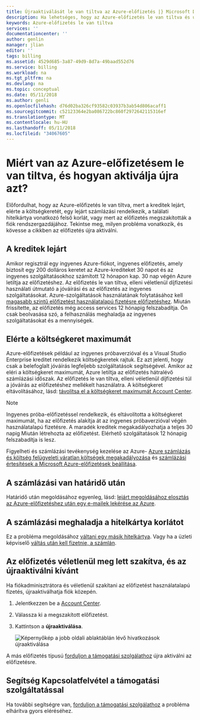 ```yaml
---
title: Újraaktiválását le van tiltva az Azure-előfizetés |} Microsoft Docs
description: Ha lehetséges, hogy az Azure-előfizetés le van tiltva és újraaktiválásával azt írja le.
keywords: Azure-előfizetés le van tiltva
services: ''
documentationcenter: ''
author: genlin
manager: jlian
editor: ''
tags: billing
ms.assetid: 4529d685-3a87-49d9-8d7a-49baad552d76
ms.service: billing
ms.workload: na
ms.tgt_pltfrm: na
ms.devlang: na
ms.topic: conceptual
ms.date: 05/11/2018
ms.author: genli
ms.openlocfilehash: d76d02ba326cf93582c03937b3ab54d806acaff1
ms.sourcegitcommit: c52123364e2ba086722bc860f2972642115316ef
ms.translationtype: MT
ms.contentlocale: hu-HU
ms.lasthandoff: 05/11/2018
ms.locfileid: "34067605"
---
```

# <a name="why-is-my-azure-subscription-disabled-and-how-do-i-reactivate-it"></a>Miért van az Azure-előfizetésem le van tiltva, és hogyan aktiválja újra azt?

Előfordulhat, hogy az Azure-előfizetés le van tiltva, mert a kreditek lejárt, elérte a költségkeretét, egy lejárt számlázási rendelkezik, a találati hitelkártya vonatkozó felső korlát, vagy mert az előfizetés megszakították a fiók rendszergazdájához. Tekintse meg, milyen probléma vonatkozik, és kövesse a cikkben az előfizetés újra aktiválni.

## <a name="your-credit-is-expired"></a>A kreditek lejárt

Amikor regisztrál egy ingyenes Azure-fiókot, ingyenes előfizetés, amely biztosít egy 200 dolláros keretet az Azure-krediteket 30 napot és az ingyenes szolgáltatásokhoz számított 12 hónapon kap. 30 nap végén Azure letiltja az előfizetéshez. Az előfizetés le van tiltva, elleni véletlenül díjfizetési használati útmutató a jóváírási és az előfizetés az ingyenes szolgáltatásokat. Azure-szolgáltatások használatának folytatásához kell [magasabb szintű előfizetést használatalapú fizetésre előfizetéshez](billing-upgrade-azure-subscription.md). Miután frissítette, az előfizetés még access services 12 hónapig felszabadítja. Ön csak beolvasása szó, a felhasználás meghaladja az ingyenes szolgáltatásokat és a mennyiségek.

## <a name="you-reached-your-spending-limit"></a>Elérte a költségkeret maximumát

Azure-előfizetések például az ingyenes próbaverzióval és a Visual Studio Enterprise kreditet rendelkezik költségkeretek rajtuk. Ez azt jelenti, hogy csak a belefoglalt jóváírás legfeljebb szolgáltatások segítségével. Amikor az eléri a költségkeret maximumát, Azure letiltja az előfizetés hátralévő számlázási időszak. Az előfizetés le van tiltva, elleni véletlenül díjfizetési túl a jóváírás az előfizetéshez mellékelt használatra. A költségkeret eltávolításához, lásd: [távolítsa el a költségkeret maximumát Account Center](billing-spending-limit.md#remove).

> [!NOTE] 
> Ingyenes próba-előfizetéssel rendelkezik, és eltávolította a költségkeret maximumát, ha az előfizetés alakítja át az ingyenes próbaverzióval végén használatalapú fizetésre. A maradék kreditek megakadályozhatja a teljes 30 napig Miután létrehozta az előfizetést. Elérhető szolgáltatások 12 hónapig felszabadítja is lesz.

Figyelheti és számlázási tevékenység kezelése az Azure- [Azure számlázás és költség felügyeleti váratlan költségek megakadályozása](billing-getting-started.md) és [számlázási értesítések a Microsoft Azure-előfizetések beállítása](billing-set-up-alerts.md).


## <a name="your-bill-is-past-due"></a>A számlázási van határidő után

Határidő után megoldásához egyenleg, lásd: [lejárt megoldásához elosztás az Azure-előfizetéshez után egy e-mailek lekérése az Azure](billing-azure-subscription-past-due-balance.md).

## <a name="the-bill-exceeds-your-credit-card-limit"></a>A számlázási meghaladja a hitelkártya korlátot

Ez a probléma megoldásához [váltani egy másik hitelkártya](billing-how-to-change-credit-card.md). Vagy ha a üzleti képviselő [váltás után kell fizetnie, a számlán](billing-how-to-pay-by-invoice.md).

## <a name="the-subscription-was-accidentally-canceled-and-you-want-to-reactivate"></a>Az előfizetés véletlenül meg lett szakítva, és az újraaktiválni kívánt

Ha fiókadminisztrátora és véletlenül szakítani az előfizetést használatalapú fizetés, újraaktiválhatja fiók közepén.

1. Jelentkezzen be a [Account Center](https://account.windowsazure.com/Subscriptions).
1. Válassza ki a megszakított előfizetést.
1. Kattintson a **újraaktiválása**.

    ![Képernyőkép a jobb oldali ablaktáblán lévő hivatkozások újraaktiválása](./media/billing-how-to-cancel-azure-subscription/reactivate-sub.png)

A más előfizetés típusú [forduljon a támogatási szolgálathoz](https://portal.azure.com/?#blade/Microsoft_Azure_Support/HelpAndSupportBlade) újra aktiválni az előfizetésre.

## <a name="need-help-contact-support"></a>Segítség Kapcsolatfelvétel a támogatási szolgáltatással

Ha további segítségre van, [forduljon a támogatási szolgálathoz](https://portal.azure.com/?#blade/Microsoft_Azure_Support/HelpAndSupportBlade) a probléma elhárítva gyors eléréséhez.
